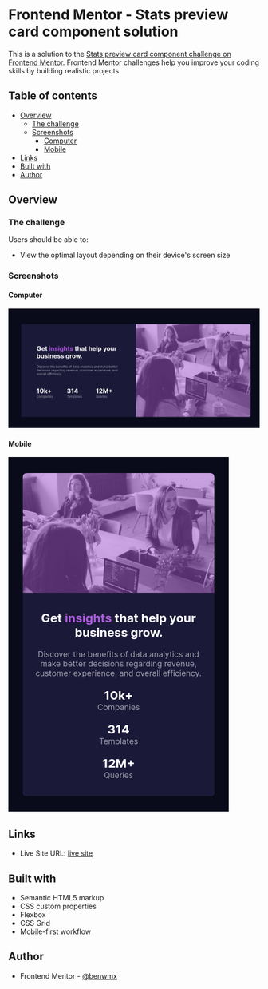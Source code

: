# Frontend Mentor - Stats preview card component solution

This is a solution to the [Stats preview card component challenge on Frontend Mentor](https://www.frontendmentor.io/challenges/stats-preview-card-component-8JqbgoU62). Frontend Mentor challenges help you improve your coding skills by building realistic projects. 

## Table of contents

- [Overview](#overview)
  - [The challenge](#the-challenge)
  - [Screenshots](#screenshots)
    - [Computer](#computer)
    - [Mobile](#mobile)
- [Links](#links)
- [Built with](#built-with)
- [Author](#author)



## Overview

### The challenge

Users should be able to:

- View the optimal layout depending on their device's screen size

### Screenshots

#### Computer
![](./ScreenShots/computer.png)

#### Mobile
![](./ScreenShots/mobile.png)


## Links

- Live Site URL: [live site](https://your-live-site-url.com)



## Built with

- Semantic HTML5 markup
- CSS custom properties
- Flexbox
- CSS Grid
- Mobile-first workflow



## Author

- Frontend Mentor - [@benwmx](https://www.frontendmentor.io/profile/benwmx)





